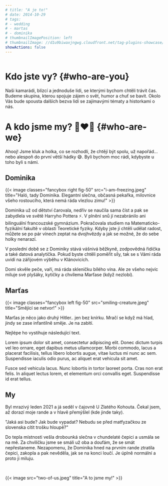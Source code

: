 ```yaml
---
# title: "A je to!"
# date: 2014-10-29
# tags:
# - wedding
# - martas
# - dominika
# thumbnailImagePosition: left
# thumbnailImage: //d1u9biwaxjngwg.cloudfront.net/tag-plugins-showcase/car-6-140.jpg
showActions: false
---
```


<!-- {{< toc >}} -->

<!-- <br/> -->
<p style="margin: 0px; line-height: 0px"> &nbsp; </p>

# Kdo jste vy? {#who-are-you}
Naši kamarádi, blízcí a jednoduše lidi, se kterými bychom chtěli trávit čas. Budeme skupina, kterou spojuje zájem o svět, humor a chuť se bavit. Okolo Vás bude spousta dalších bezva lidí se zajímavými tématy a historkami o nás.

# A kdo jsme my? 👩‍❤️‍👨 {#who-are-we}

Ahooj! Jsme kluk a holka, co se rozhodli, že chtějí být spolu, už napořád... nebo alespoň do první větší hádky 😅. Byli bychom moc rádi, kdybyste u toho byli s námi.

## Dominika

{{< image classes="fancybox right fig-50" src="i-am-freezing.jpeg" title="Haló, tady Dominika. Elegantní slečna, občasná pekařka, milovnice všeho rostoucího, která nemá ráda vlezlou zimu!" >}}

Dominika už od dětství čarovala, nedřív se naučila sama číst a pak se zabydlela ve světě Harryho Pottera ⚡️. V plnění snů jí nezabránilo ani bilinguální francouzské gymnázium. Pokračovala studiem na Matematicko-fyzikální fakultě v oblasti Teoretické fyziky. Kdyby jste jí chtěli udělat radost, můžete se po pár vínech zeptat na dvojhvězdy a jak se možné, že do sebe holky nenarazí.

V poslední době se z Dominiky stává vášnivá běžkyně, zodpovědná řidička a také datová analytička. Pokud byste chtěli poměřit síly, tak se s Vámi ráda uvidí na zářijovém výběhu v Klánovicích.

Domi skvěle peče, vaří, má ráda skleničku bílého vína. Ale ze všeho nejvíc miluje své plyšáky, kytičky a chvílema Marťase (když nezlobí).

## Marťas

{{< image classes="fancybox left fig-50" src="smiling-creature.jpeg" title="Smějící se netvor!" >}}

Marťas je něco jako druhý Hitler.. jen bez knírku. Mračí se když má hlad, jindy se zase infantilně směje. Je na zabití. 

Nejlépe ho vystihuje následující text.

Lorem ipsum dolor sit amet, consectetur adipiscing elit. Donec dictum turpis vel leo ornare, eget dapibus metus ullamcorper. Morbi commodo, lacus a placerat facilisis, tellus libero lobortis augue, vitae luctus mi nunc ac sem. Suspendisse iaculis odio purus, ac aliquet erat vehicula sit amet. 

Fusce sed vehicula lacus. Nunc lobortis in tortor laoreet porta. Cras non erat felis. In aliquet lectus lorem, et elementum orci convallis eget. Suspendisse id erat tellus. 


## My

Byl mrazivý leden 2021 a já seděl v čajovně U Zlatého Kohouta. Čekal jsem, až dorazí moje rande a v hlavě přemýšlel (kde jinde taky). 

"Jaká asi bude? Jak bude vypadat? Nebudu se před matfyzačkou ze slovenska cítit trošku hloupě?"

Do tepla místnosti vešla drobounká slečna v chundelaté čepici a usmála se na mě. Za chviličku jsme se smáli už oba a doufám, že se smát nepřestaneme. Nezapomenu, že Dominika hned na prvním rande ztratila čepici, zakopla a pak nevěděla, jak se na konci loučí. Je úplně normální a proto ji miluju.

<p style="margin: 0px; "> &nbsp; </p>

{{< image src="two-of-us.jpeg" title="A to jsme my!" >}}

<p style="margin: 0px; "> &nbsp; </p>
